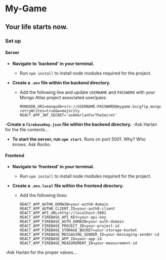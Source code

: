 # My-Game

## Your life starts now.

### Set up

#### Server

- **Navigate to 'backend' in your terminal.**
  - Run `npm install` to install node modules required for the project.

- **Create a `.env` file within the backend directory.**
  - Add the following line and update `USERNAME` and `PASSWORD` with your Mongo Atlas project associated user/pass: 
    ```
    MONGODB_URI=mongodb+srv://USERNAME:PASSWORD@mygame.bscgfip.mongodb.net/?retryWrites=true&w=majority
    REACT_APP_JWT_SECRET='askHarlanForTheSecret'
    ```
-**Create a `firebaseKey.json` file within the backend directory.**
-Ask Harlan for the file contents... 


- **To start the server, run `npm start`.** Runs on port 5001. Why? Who knows. Ask Rocko.

#### Frontend

- **Navigate to 'frontend' in your terminal.**
  - Run `npm install` to install node modules required for the project.

- **Create a `.env.local` file within the frontend directory.**
  - Add the following lines: 
    ```
    REACT_APP_AUTH0_DOMAIN=your-auth0-domain
    REACT_APP_AUTH0_CLIENT_ID=your-auth0-client
    REACT_APP_API_URL=http://localhost:5001
    REACT_APP_FIREBASE_API_KEY=your-api-key
    REACT_APP_FIREBASE_AUTH_DOMAIN=your-auth-domain
    REACT_APP_FIREBASE_PROJECT_ID=your-project-id
    REACT_APP_FIREBASE_STORAGE_BUCKET=your-storage-bucket
    REACT_APP_FIREBASE_MESSAGING_SENDER_ID=your-messaging-sender-id
    REACT_APP_FIREBASE_APP_ID=your-app-id
    REACT_APP_FIREBASE_MEASUREMENT_ID=your-measurement-id
    ```
-Ask Harlan for the proper values...
